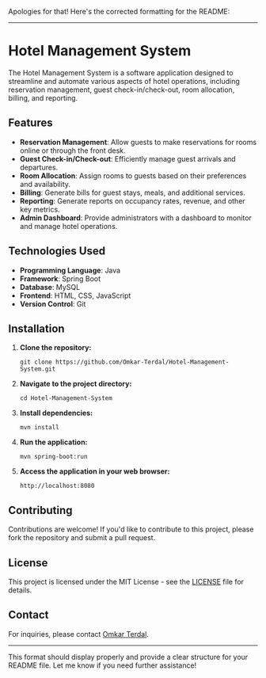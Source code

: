 Apologies for that! Here's the corrected formatting for the README:

---

# Hotel Management System

The Hotel Management System is a software application designed to streamline and automate various aspects of hotel operations, including reservation management, guest check-in/check-out, room allocation, billing, and reporting.

## Features

- **Reservation Management**: Allow guests to make reservations for rooms online or through the front desk.
- **Guest Check-in/Check-out**: Efficiently manage guest arrivals and departures.
- **Room Allocation**: Assign rooms to guests based on their preferences and availability.
- **Billing**: Generate bills for guest stays, meals, and additional services.
- **Reporting**: Generate reports on occupancy rates, revenue, and other key metrics.
- **Admin Dashboard**: Provide administrators with a dashboard to monitor and manage hotel operations.

## Technologies Used

- **Programming Language**: Java
- **Framework**: Spring Boot
- **Database**: MySQL
- **Frontend**: HTML, CSS, JavaScript
- **Version Control**: Git

## Installation

1. **Clone the repository:**

   ```
   git clone https://github.com/Omkar-Terdal/Hotel-Management-System.git
   ```

2. **Navigate to the project directory:**

   ```
   cd Hotel-Management-System
   ```

3. **Install dependencies:**

   ```
   mvn install
   ```

4. **Run the application:**

   ```
   mvn spring-boot:run
   ```

5. **Access the application in your web browser:**

   ```
   http://localhost:8080
   ```

## Contributing

Contributions are welcome! If you'd like to contribute to this project, please fork the repository and submit a pull request.

## License

This project is licensed under the MIT License - see the [LICENSE](LICENSE) file for details.

## Contact

For inquiries, please contact [Omkar Terdal](mailto:terdalomkar@gmail.com).

---

This format should display properly and provide a clear structure for your README file. Let me know if you need further assistance!

